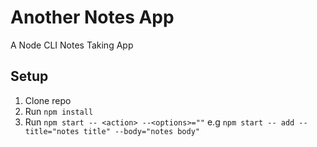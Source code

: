 # Another Notes App
A Node CLI Notes Taking App

## Setup
1. Clone repo
2. Run `npm install`
3. Run `npm start -- <action> --<options>=""` e.g `npm start -- add --title="notes title" --body="notes body"`
